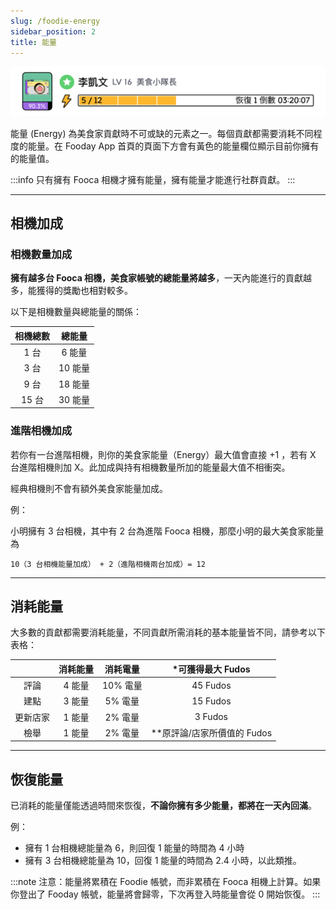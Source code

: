 ```yaml
---
slug: /foodie-energy
sidebar_position: 2
title: 能量
---
```


![Energy bar](../energybar.jpg)

能量 (Energy) 為美食家貢獻時不可或缺的元素之一。每個貢獻都需要消耗不同程度的能量。在 Fooday App 首頁的頁面下方會有黃色的能量欄位顯示目前你擁有的能量值。

:::info
只有擁有 Fooca 相機才擁有能量，擁有能量才能進行社群貢獻。
:::

***

## 相機加成

### 相機數量加成

**擁有越多台 Fooca 相機，美食家帳號的總能量將越多**，一天內能進行的貢獻越多，能獲得的獎勵也相對較多。

以下是相機數量與總能量的關係：

| 相機總數  | 總能量  | 
|:---:|:---:|
| 1 台 | 6 能量  |
| 3 台 | 10 能量  | 
| 9 台 | 18 能量 | 
| 15 台 | 30 能量 | 

### 進階相機加成

若你有一台進階相機，則你的美食家能量（Energy）最大值會直接 +1 ，若有 X 台進階相機則加 X。此加成與持有相機數量所加的能量最大值不相衝突。

經典相機則不會有額外美食家能量加成。

例：

小明擁有 3 台相機，其中有 2 台為進階 Fooca 相機，那麼小明的最大美食家能量為

```
10（3 台相機能量加成） + 2（進階相機兩台加成）= 12
```

***

## 消耗能量

大多數的貢獻都需要消耗能量，不同貢獻所需消耗的基本能量皆不同，請參考以下表格：  

|  | 消耗能量   | 消耗電量   | *可獲得最大 Fudos   |
|:---:|:---:|:---:|:---:|
| 評論 | 4 能量 | 10% 電量 | 45 Fudos |
| 建點 | 3 能量 | 5% 電量 | 15 Fudos |
| 更新店家 | 1 能量  | 2% 電量   | 3 Fudos   |
| 檢舉 | 1 能量 | 2% 電量 | **原評論/店家所價值的 Fudos |

***

## 恢復能量

已消耗的能量僅能透過時間來恢復，**不論你擁有多少能量，都將在一天內回滿**。

例：
* 擁有 1 台相機總能量為 6，則回復 1 能量的時間為 4 小時
* 擁有 3 台相機總能量為 10，回復 1 能量的時間為 2.4 小時，以此類推。

:::note
注意：能量將累積在 Foodie 帳號，而非累積在 Fooca 相機上計算。如果你登出了 Fooday 帳號，能量將會歸零，下次再登入時能量會從 0 開始恢復。
:::